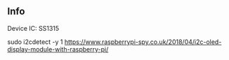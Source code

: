 
## Info

Device IC: SS1315

sudo i2cdetect -y 1
https://www.raspberrypi-spy.co.uk/2018/04/i2c-oled-display-module-with-raspberry-pi/